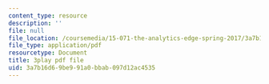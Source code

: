 ```yaml
---
content_type: resource
description: ''
file: null
file_location: /coursemedia/15-071-the-analytics-edge-spring-2017/3a7b16d69be991a0bbab097d12ac4535_iJvEgQkLjow.pdf
file_type: application/pdf
resourcetype: Document
title: 3play pdf file
uid: 3a7b16d6-9be9-91a0-bbab-097d12ac4535
---
```

